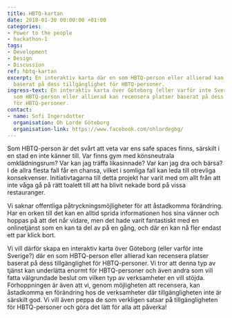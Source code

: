 ```yaml
---
title: HBTQ-kartan
date: 2018-01-30 00:00:00 +01:00
categories:
- Power to the people
- hackathon-1
tags:
- Development
- Design
- Discussion
ref: hbtq-kartan
excerpt: En interaktiv karta där en som HBTQ-person eller allierad kan recensera platser
  baserat på dess tillgänglighet för HBTQ-personer.
ingress-text: En interaktiv karta över Göteborg (eller varför inte Sverige?) där en
  som HBTQ-person eller allierad kan recensera platser baserat på dess tillgänglighet
  för HBTQ-personer.
contact:
- name: Sofi Ingersdotter
  organisation: Oh Lorde Göteborg
  organisation-link: https://www.facebook.com/ohlordegbg/
---
```


Som HBTQ-person är det svårt att veta var ens safe spaces finns, särskilt i en stad en inte känner till. Var finns gym med könsneutrala omklädningsrum? Var kan jag träffa likasinnade? Var kan jag dra och bärsa? I de allra flesta fall får en chansa, vilket i somliga fall kan leda till otrevliga konsekvenser. Initiativtagarna till detta projekt har varit med om allt från att inte våga gå på rätt toalett till att ha blivit nekade bord på vissa restauranger.

Vi saknar offentliga påtryckningsmöjligheter för att åstadkomma förändring. Har en orken till det kan en alltid sprida informationen hos sina vänner och hoppas på att det når vidare, men det hade varit fantastiskt med en onlinetjänst som en kan ta del av på en gång, och där en kan nå fler endast ett par klick bort.

Vi vill därför skapa en interaktiv karta över Göteborg (eller varför inte Sverige?) där en som HBTQ-person eller allierad kan recensera platser baserat på dess tillgänglighet för HBTQ-personer. Vi tror att denna typ av tjänst kan underlätta enormt för HBTQ-personer och även andra som vill fatta välgrundade beslut om vilken typ av verksamheter en vill stöjda. Förhoppningen är även att vi, genom möjligheten att recensera, kan åstadkomma en förändring hos de verksamheter där tillgängligheten inte är särskilt god. Vi vill även peppa de som verkligen satsar på tillgängligheten för HBTQ-personer och göra det lätt för alla att påverka!
